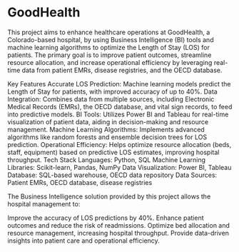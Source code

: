 # GoodHealth
This project aims to enhance healthcare operations at GoodHealth, a Colorado-based hospital, by using Business Intelligence (BI) tools and machine learning algorithms to optimize the Length of Stay (LOS) for patients. The primary goal is to improve patient outcomes, streamline resource allocation, and increase operational efficiency by leveraging real-time data from patient EMRs, disease registries, and the OECD database.

Key Features
Accurate LOS Prediction: Machine learning models predict the Length of Stay for patients, with improved accuracy of up to 40%.
Data Integration: Combines data from multiple sources, including Electronic Medical Records (EMRs), the OECD database, and vital sign records, to feed into predictive models.
BI Tools: Utilizes Power BI and Tableau for real-time visualization of patient data, aiding in decision-making and resource management.
Machine Learning Algorithms: Implements advanced algorithms like random forests and ensemble decision trees for LOS prediction.
Operational Efficiency: Helps optimize resource allocation (beds, staff, equipment) based on predictive LOS estimates, improving hospital throughput.
Tech Stack
Languages: Python, SQL
Machine Learning Libraries: Scikit-learn, Pandas, NumPy
Data Visualization: Power BI, Tableau
Database: SQL-based warehouse, OECD data repository
Data Sources: Patient EMRs, OECD database, disease registries

The Business Intelligence solution provided by this project allows the hospital management to:

Improve the accuracy of LOS predictions by 40%.
Enhance patient outcomes and reduce the risk of readmissions.
Optimize bed allocation and resource management, increasing hospital throughput.
Provide data-driven insights into patient care and operational efficiency.
